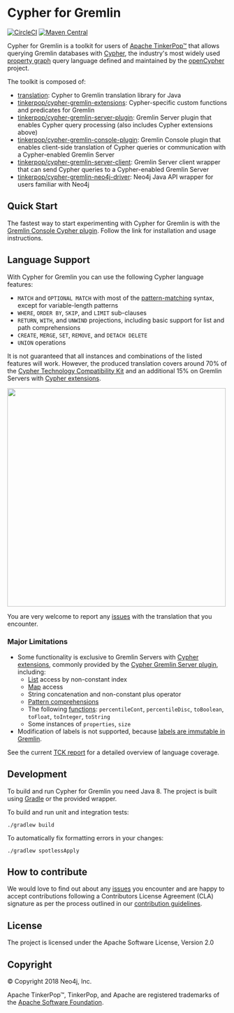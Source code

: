 # Cypher for Gremlin

[![CircleCI](https://circleci.com/gh/opencypher/cypher-for-gremlin.svg?style=shield)](https://circleci.com/gh/opencypher/cypher-for-gremlin)
[![Maven Central](https://maven-badges.herokuapp.com/maven-central/org.opencypher.gremlin/translation/badge.svg?style=shield)](https://search.maven.org/#search%7Cga%7C1%7Corg.opencypher.gremlin)

Cypher for Gremlin is a toolkit for users of [Apache TinkerPop™](https://tinkerpop.apache.org/) that allows querying Gremlin databases with [Cypher](https://neo4j.com/docs/developer-manual/current/cypher/), the industry's most widely used [property graph](https://github.com/opencypher/openCypher/blob/master/docs/property-graph-model.adoc) query language defined and maintained by the [openCypher](http://www.opencypher.org) project.

The toolkit is composed of:

- [translation](translation): Cypher to Gremlin translation library for Java
- [tinkerpop/cypher-gremlin-extensions](tinkerpop/cypher-gremlin-extensions): Cypher-specific custom functions and predicates for Gremlin
- [tinkerpop/cypher-gremlin-server-plugin](tinkerpop/cypher-gremlin-server-plugin): Gremlin Server plugin that enables Cypher query processing (also includes Cypher extensions above)
- [tinkerpop/cypher-gremlin-console-plugin](tinkerpop/cypher-gremlin-console-plugin): Gremlin Console plugin that enables client-side translation of Cypher queries or communication with a Cypher-enabled Gremlin Server
- [tinkerpop/cypher-gremlin-server-client](tinkerpop/cypher-gremlin-server-client): Gremlin Server client wrapper that can send Cypher queries to a Cypher-enabled Gremlin Server
- [tinkerpop/cypher-gremlin-neo4j-driver](tinkerpop/cypher-gremlin-neo4j-driver): Neo4j Java API wrapper for users familiar with Neo4j

## Quick Start

The fastest way to start experimenting with Cypher for Gremlin is with the [Gremlin Console Cypher plugin](tinkerpop/cypher-gremlin-console-plugin). Follow the link for installation and usage instructions.

## Language Support

With Cypher for Gremlin you can use the following Cypher language features:

- `MATCH` and `OPTIONAL MATCH` with most of the [pattern-matching](https://neo4j.com/docs/developer-manual/current/cypher/syntax/patterns/) syntax, except for variable-length patterns
- `WHERE`, `ORDER BY`, `SKIP`, and `LIMIT` sub-clauses
- `RETURN`, `WITH`, and `UNWIND` projections, including basic support for list and path comprehensions
- `CREATE`, `MERGE`, `SET`, `REMOVE`, and `DETACH DELETE`
- `UNION` operations

It is not guaranteed that all instances and combinations of the listed features will work. However, the produced translation covers around 70% of the [Cypher Technology Compatibility Kit](https://github.com/opencypher/openCypher/tree/master/tck) and an additional 15% on Gremlin Servers with [Cypher extensions](tinkerpop/cypher-gremlin-extensions).

<img src="https://docs.google.com/spreadsheets/d/e/2PACX-1vRn3d4ross5VEuEX6m7IZpttIEzzJrtt00UbkDH0UD3A0VAWU7i-ClZU4PSaI3YbDGCQn5vKEX1Hkyr/pubchart?oid=130625852&format=image" width="500">

You are very welcome to report any [issues](https://github.com/opencypher/cypher-for-gremlin/issues) with the translation that you encounter.

### Major Limitations

* Some functionality is exclusive to Gremlin Servers with [Cypher extensions](tinkerpop/cypher-gremlin-extensions), commonly provided by the [Cypher Gremlin Server plugin](tinkerpop/cypher-gremlin-server-plugin), including:
  - [List](https://neo4j.com/docs/developer-manual/current/cypher/syntax/lists/) access by non-constant index
  - [Map](https://neo4j.com/docs/developer-manual/current/cypher/syntax/maps/) access
  - String concatenation and non-constant plus operator
  - [Pattern comprehensions](https://neo4j.com/docs/developer-manual/current/cypher/syntax/lists/#cypher-pattern-comprehension)
  - The following [functions](https://neo4j.com/docs/developer-manual/current/cypher/functions/): `percentileCont`, `percentileDisc`, `toBoolean`, `toFloat`, `toInteger`, `toString`
  - Some instances of `properties`, `size`
* Modification of labels is not supported, because [labels are immutable in Gremlin](https://tinkerpop.apache.org/docs/current/reference/#_multi_label).

See the current [TCK report](testware/tck) for a detailed overview of language coverage.

## Development

To build and run Cypher for Gremlin you need Java 8.
The project is built using [Gradle](https://gradle.org/) or the provided wrapper.

To build and run unit and integration tests:

```
./gradlew build
```

To automatically fix formatting errors in your changes:

```
./gradlew spotlessApply
```

## How to contribute

We would love to find out about any [issues](https://github.com/opencypher/cypher-for-gremlin/issues) you encounter and are happy to accept contributions following a Contributors License Agreement (CLA) signature as per the process outlined in our [contribution guidelines](CONTRIBUTING.md).

## License

The project is licensed under the Apache Software License, Version 2.0

## Copyright

© Copyright 2018 Neo4j, Inc.

Apache TinkerPop™, TinkerPop, and Apache are registered trademarks of the [Apache Software Foundation](https://www.apache.org/).
